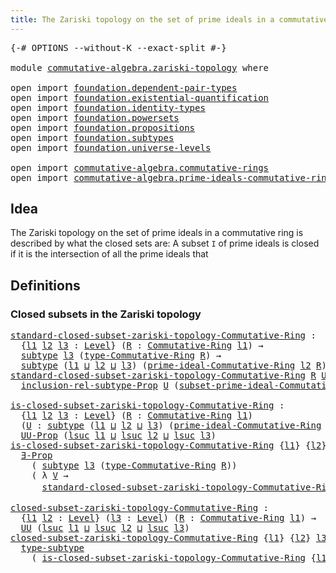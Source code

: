 ```yaml
---
title: The Zariski topology on the set of prime ideals in a commutative ring
---
```


<pre class="Agda"><a id="95" class="Symbol">{-#</a> <a id="99" class="Keyword">OPTIONS</a> <a id="107" class="Pragma">--without-K</a> <a id="119" class="Pragma">--exact-split</a> <a id="133" class="Symbol">#-}</a>

<a id="138" class="Keyword">module</a> <a id="145" href="commutative-algebra.zariski-topology.html" class="Module">commutative-algebra.zariski-topology</a> <a id="182" class="Keyword">where</a>

<a id="189" class="Keyword">open</a> <a id="194" class="Keyword">import</a> <a id="201" href="foundation.dependent-pair-types.html" class="Module">foundation.dependent-pair-types</a>
<a id="233" class="Keyword">open</a> <a id="238" class="Keyword">import</a> <a id="245" href="foundation.existential-quantification.html" class="Module">foundation.existential-quantification</a>
<a id="283" class="Keyword">open</a> <a id="288" class="Keyword">import</a> <a id="295" href="foundation.identity-types.html" class="Module">foundation.identity-types</a>
<a id="321" class="Keyword">open</a> <a id="326" class="Keyword">import</a> <a id="333" href="foundation.powersets.html" class="Module">foundation.powersets</a>
<a id="354" class="Keyword">open</a> <a id="359" class="Keyword">import</a> <a id="366" href="foundation.propositions.html" class="Module">foundation.propositions</a>
<a id="390" class="Keyword">open</a> <a id="395" class="Keyword">import</a> <a id="402" href="foundation.subtypes.html" class="Module">foundation.subtypes</a>
<a id="422" class="Keyword">open</a> <a id="427" class="Keyword">import</a> <a id="434" href="foundation.universe-levels.html" class="Module">foundation.universe-levels</a>

<a id="462" class="Keyword">open</a> <a id="467" class="Keyword">import</a> <a id="474" href="commutative-algebra.commutative-rings.html" class="Module">commutative-algebra.commutative-rings</a>
<a id="512" class="Keyword">open</a> <a id="517" class="Keyword">import</a> <a id="524" href="commutative-algebra.prime-ideals-commutative-rings.html" class="Module">commutative-algebra.prime-ideals-commutative-rings</a>
</pre>
## Idea

The Zariski topology on the set of prime ideals in a commutative ring is described by what the closed sets are: A subset `I` of prime ideals is closed if it is the intersection of all the prime ideals that

## Definitions

### Closed subsets in the Zariski topology

<pre class="Agda"><a id="standard-closed-subset-zariski-topology-Commutative-Ring"></a><a id="864" href="commutative-algebra.zariski-topology.html#864" class="Function">standard-closed-subset-zariski-topology-Commutative-Ring</a> <a id="921" class="Symbol">:</a>
  <a id="925" class="Symbol">{</a><a id="926" href="commutative-algebra.zariski-topology.html#926" class="Bound">l1</a> <a id="929" href="commutative-algebra.zariski-topology.html#929" class="Bound">l2</a> <a id="932" href="commutative-algebra.zariski-topology.html#932" class="Bound">l3</a> <a id="935" class="Symbol">:</a> <a id="937" href="Agda.Primitive.html#597" class="Postulate">Level</a><a id="942" class="Symbol">}</a> <a id="944" class="Symbol">(</a><a id="945" href="commutative-algebra.zariski-topology.html#945" class="Bound">R</a> <a id="947" class="Symbol">:</a> <a id="949" href="commutative-algebra.commutative-rings.html#1514" class="Function">Commutative-Ring</a> <a id="966" href="commutative-algebra.zariski-topology.html#926" class="Bound">l1</a><a id="968" class="Symbol">)</a> <a id="970" class="Symbol">→</a>
  <a id="974" href="foundation-core.subtypes.html#2265" class="Function">subtype</a> <a id="982" href="commutative-algebra.zariski-topology.html#932" class="Bound">l3</a> <a id="985" class="Symbol">(</a><a id="986" href="commutative-algebra.commutative-rings.html#1833" class="Function">type-Commutative-Ring</a> <a id="1008" href="commutative-algebra.zariski-topology.html#945" class="Bound">R</a><a id="1009" class="Symbol">)</a> <a id="1011" class="Symbol">→</a>
  <a id="1015" href="foundation-core.subtypes.html#2265" class="Function">subtype</a> <a id="1023" class="Symbol">(</a><a id="1024" href="commutative-algebra.zariski-topology.html#926" class="Bound">l1</a> <a id="1027" href="Agda.Primitive.html#810" class="Primitive Operator">⊔</a> <a id="1029" href="commutative-algebra.zariski-topology.html#929" class="Bound">l2</a> <a id="1032" href="Agda.Primitive.html#810" class="Primitive Operator">⊔</a> <a id="1034" href="commutative-algebra.zariski-topology.html#932" class="Bound">l3</a><a id="1036" class="Symbol">)</a> <a id="1038" class="Symbol">(</a><a id="1039" href="commutative-algebra.prime-ideals-commutative-rings.html#1530" class="Function">prime-ideal-Commutative-Ring</a> <a id="1068" href="commutative-algebra.zariski-topology.html#929" class="Bound">l2</a> <a id="1071" href="commutative-algebra.zariski-topology.html#945" class="Bound">R</a><a id="1072" class="Symbol">)</a>
<a id="1074" href="commutative-algebra.zariski-topology.html#864" class="Function">standard-closed-subset-zariski-topology-Commutative-Ring</a> <a id="1131" href="commutative-algebra.zariski-topology.html#1131" class="Bound">R</a> <a id="1133" href="commutative-algebra.zariski-topology.html#1133" class="Bound">U</a> <a id="1135" href="commutative-algebra.zariski-topology.html#1135" class="Bound">P</a> <a id="1137" class="Symbol">=</a>
  <a id="1141" href="foundation.powersets.html#823" class="Function">inclusion-rel-subtype-Prop</a> <a id="1168" href="commutative-algebra.zariski-topology.html#1133" class="Bound">U</a> <a id="1170" class="Symbol">(</a><a id="1171" href="commutative-algebra.prime-ideals-commutative-rings.html#2145" class="Function">subset-prime-ideal-Commutative-Ring</a> <a id="1207" href="commutative-algebra.zariski-topology.html#1131" class="Bound">R</a> <a id="1209" href="commutative-algebra.zariski-topology.html#1135" class="Bound">P</a><a id="1210" class="Symbol">)</a>

<a id="is-closed-subset-zariski-topology-Commutative-Ring"></a><a id="1213" href="commutative-algebra.zariski-topology.html#1213" class="Function">is-closed-subset-zariski-topology-Commutative-Ring</a> <a id="1264" class="Symbol">:</a>
  <a id="1268" class="Symbol">{</a><a id="1269" href="commutative-algebra.zariski-topology.html#1269" class="Bound">l1</a> <a id="1272" href="commutative-algebra.zariski-topology.html#1272" class="Bound">l2</a> <a id="1275" href="commutative-algebra.zariski-topology.html#1275" class="Bound">l3</a> <a id="1278" class="Symbol">:</a> <a id="1280" href="Agda.Primitive.html#597" class="Postulate">Level</a><a id="1285" class="Symbol">}</a> <a id="1287" class="Symbol">(</a><a id="1288" href="commutative-algebra.zariski-topology.html#1288" class="Bound">R</a> <a id="1290" class="Symbol">:</a> <a id="1292" href="commutative-algebra.commutative-rings.html#1514" class="Function">Commutative-Ring</a> <a id="1309" href="commutative-algebra.zariski-topology.html#1269" class="Bound">l1</a><a id="1311" class="Symbol">)</a>
  <a id="1315" class="Symbol">(</a><a id="1316" href="commutative-algebra.zariski-topology.html#1316" class="Bound">U</a> <a id="1318" class="Symbol">:</a> <a id="1320" href="foundation-core.subtypes.html#2265" class="Function">subtype</a> <a id="1328" class="Symbol">(</a><a id="1329" href="commutative-algebra.zariski-topology.html#1269" class="Bound">l1</a> <a id="1332" href="Agda.Primitive.html#810" class="Primitive Operator">⊔</a> <a id="1334" href="commutative-algebra.zariski-topology.html#1272" class="Bound">l2</a> <a id="1337" href="Agda.Primitive.html#810" class="Primitive Operator">⊔</a> <a id="1339" href="commutative-algebra.zariski-topology.html#1275" class="Bound">l3</a><a id="1341" class="Symbol">)</a> <a id="1343" class="Symbol">(</a><a id="1344" href="commutative-algebra.prime-ideals-commutative-rings.html#1530" class="Function">prime-ideal-Commutative-Ring</a> <a id="1373" href="commutative-algebra.zariski-topology.html#1272" class="Bound">l2</a> <a id="1376" href="commutative-algebra.zariski-topology.html#1288" class="Bound">R</a><a id="1377" class="Symbol">))</a> <a id="1380" class="Symbol">→</a>
  <a id="1384" href="foundation-core.propositions.html#1393" class="Function">UU-Prop</a> <a id="1392" class="Symbol">(</a><a id="1393" href="Agda.Primitive.html#780" class="Primitive">lsuc</a> <a id="1398" href="commutative-algebra.zariski-topology.html#1269" class="Bound">l1</a> <a id="1401" href="Agda.Primitive.html#810" class="Primitive Operator">⊔</a> <a id="1403" href="Agda.Primitive.html#780" class="Primitive">lsuc</a> <a id="1408" href="commutative-algebra.zariski-topology.html#1272" class="Bound">l2</a> <a id="1411" href="Agda.Primitive.html#810" class="Primitive Operator">⊔</a> <a id="1413" href="Agda.Primitive.html#780" class="Primitive">lsuc</a> <a id="1418" href="commutative-algebra.zariski-topology.html#1275" class="Bound">l3</a><a id="1420" class="Symbol">)</a>
<a id="1422" href="commutative-algebra.zariski-topology.html#1213" class="Function">is-closed-subset-zariski-topology-Commutative-Ring</a> <a id="1473" class="Symbol">{</a><a id="1474" href="commutative-algebra.zariski-topology.html#1474" class="Bound">l1</a><a id="1476" class="Symbol">}</a> <a id="1478" class="Symbol">{</a><a id="1479" href="commutative-algebra.zariski-topology.html#1479" class="Bound">l2</a><a id="1481" class="Symbol">}</a> <a id="1483" class="Symbol">{</a><a id="1484" href="commutative-algebra.zariski-topology.html#1484" class="Bound">l3</a><a id="1486" class="Symbol">}</a> <a id="1488" href="commutative-algebra.zariski-topology.html#1488" class="Bound">R</a> <a id="1490" href="commutative-algebra.zariski-topology.html#1490" class="Bound">U</a> <a id="1492" class="Symbol">=</a>
  <a id="1496" href="foundation.existential-quantification.html#1666" class="Function">∃-Prop</a>
    <a id="1507" class="Symbol">(</a> <a id="1509" href="foundation-core.subtypes.html#2265" class="Function">subtype</a> <a id="1517" href="commutative-algebra.zariski-topology.html#1484" class="Bound">l3</a> <a id="1520" class="Symbol">(</a><a id="1521" href="commutative-algebra.commutative-rings.html#1833" class="Function">type-Commutative-Ring</a> <a id="1543" href="commutative-algebra.zariski-topology.html#1488" class="Bound">R</a><a id="1544" class="Symbol">))</a>
    <a id="1551" class="Symbol">(</a> <a id="1553" class="Symbol">λ</a> <a id="1555" href="commutative-algebra.zariski-topology.html#1555" class="Bound">V</a> <a id="1557" class="Symbol">→</a>
      <a id="1565" href="commutative-algebra.zariski-topology.html#864" class="Function">standard-closed-subset-zariski-topology-Commutative-Ring</a> <a id="1622" href="commutative-algebra.zariski-topology.html#1488" class="Bound">R</a> <a id="1624" href="commutative-algebra.zariski-topology.html#1555" class="Bound">V</a> <a id="1626" href="foundation-core.identity-types.html#1865" class="Function Operator">＝</a> <a id="1628" href="commutative-algebra.zariski-topology.html#1490" class="Bound">U</a><a id="1629" class="Symbol">)</a>

<a id="closed-subset-zariski-topology-Commutative-Ring"></a><a id="1632" href="commutative-algebra.zariski-topology.html#1632" class="Function">closed-subset-zariski-topology-Commutative-Ring</a> <a id="1680" class="Symbol">:</a>
  <a id="1684" class="Symbol">{</a><a id="1685" href="commutative-algebra.zariski-topology.html#1685" class="Bound">l1</a> <a id="1688" href="commutative-algebra.zariski-topology.html#1688" class="Bound">l2</a> <a id="1691" class="Symbol">:</a> <a id="1693" href="Agda.Primitive.html#597" class="Postulate">Level</a><a id="1698" class="Symbol">}</a> <a id="1700" class="Symbol">(</a><a id="1701" href="commutative-algebra.zariski-topology.html#1701" class="Bound">l3</a> <a id="1704" class="Symbol">:</a> <a id="1706" href="Agda.Primitive.html#597" class="Postulate">Level</a><a id="1711" class="Symbol">)</a> <a id="1713" class="Symbol">(</a><a id="1714" href="commutative-algebra.zariski-topology.html#1714" class="Bound">R</a> <a id="1716" class="Symbol">:</a> <a id="1718" href="commutative-algebra.commutative-rings.html#1514" class="Function">Commutative-Ring</a> <a id="1735" href="commutative-algebra.zariski-topology.html#1685" class="Bound">l1</a><a id="1737" class="Symbol">)</a> <a id="1739" class="Symbol">→</a>
  <a id="1743" href="foundation-core.universe-levels.html#235" class="Primitive">UU</a> <a id="1746" class="Symbol">(</a><a id="1747" href="Agda.Primitive.html#780" class="Primitive">lsuc</a> <a id="1752" href="commutative-algebra.zariski-topology.html#1685" class="Bound">l1</a> <a id="1755" href="Agda.Primitive.html#810" class="Primitive Operator">⊔</a> <a id="1757" href="Agda.Primitive.html#780" class="Primitive">lsuc</a> <a id="1762" href="commutative-algebra.zariski-topology.html#1688" class="Bound">l2</a> <a id="1765" href="Agda.Primitive.html#810" class="Primitive Operator">⊔</a> <a id="1767" href="Agda.Primitive.html#780" class="Primitive">lsuc</a> <a id="1772" href="commutative-algebra.zariski-topology.html#1701" class="Bound">l3</a><a id="1774" class="Symbol">)</a>
<a id="1776" href="commutative-algebra.zariski-topology.html#1632" class="Function">closed-subset-zariski-topology-Commutative-Ring</a> <a id="1824" class="Symbol">{</a><a id="1825" href="commutative-algebra.zariski-topology.html#1825" class="Bound">l1</a><a id="1827" class="Symbol">}</a> <a id="1829" class="Symbol">{</a><a id="1830" href="commutative-algebra.zariski-topology.html#1830" class="Bound">l2</a><a id="1832" class="Symbol">}</a> <a id="1834" href="commutative-algebra.zariski-topology.html#1834" class="Bound">l3</a> <a id="1837" href="commutative-algebra.zariski-topology.html#1837" class="Bound">R</a> <a id="1839" class="Symbol">=</a>
  <a id="1843" href="foundation-core.subtypes.html#2609" class="Function">type-subtype</a>
    <a id="1860" class="Symbol">(</a> <a id="1862" href="commutative-algebra.zariski-topology.html#1213" class="Function">is-closed-subset-zariski-topology-Commutative-Ring</a> <a id="1913" class="Symbol">{</a><a id="1914" href="commutative-algebra.zariski-topology.html#1825" class="Bound">l1</a><a id="1916" class="Symbol">}</a> <a id="1918" class="Symbol">{</a><a id="1919" href="commutative-algebra.zariski-topology.html#1830" class="Bound">l2</a><a id="1921" class="Symbol">}</a> <a id="1923" class="Symbol">{</a><a id="1924" href="commutative-algebra.zariski-topology.html#1834" class="Bound">l3</a><a id="1926" class="Symbol">}</a> <a id="1928" href="commutative-algebra.zariski-topology.html#1837" class="Bound">R</a><a id="1929" class="Symbol">)</a>
</pre>
